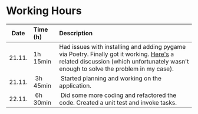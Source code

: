 # Working Hours

| Date | Time (h) | Description |
| :----:|:-----| :-----|
| 21.11. | 1h 15min | Had issues with installing and adding pygame via Poetry. Finally got it working. [Here's](https://github.com/pygame/pygame/issues/2346) a related discussion (which unfortunately wasn't enough to solve the problem in my case).|
| 21.11. | 3h 45min | Started planning and working on the application. |
| 22.11. | 6h 30min | Did some more coding and refactored the code. Created a unit test and invoke tasks. |
